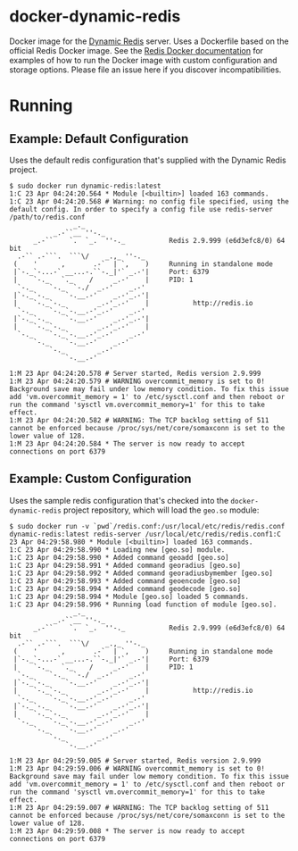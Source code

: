 # docker-dynamic-redis
Docker image for the [Dynamic Redis](https://matt.sh/dynamic-redis) server.  Uses a Dockerfile based on the official Redis Docker image.  See the [Redis Docker documentation](https://github.com/docker-library/docs/tree/master/redis) for examples of how to run the Docker image with custom configuration and storage options.  Please file an issue here if you discover incompatibilities.

# Running
## Example: Default Configuration
Uses the default redis configuration that's supplied with the Dynamic Redis project.

```shell
$ sudo docker run dynamic-redis:latest
1:C 23 Apr 04:24:20.564 * Module [<builtin>] loaded 163 commands.
1:C 23 Apr 04:24:20.568 # Warning: no config file specified, using the default config. In order to specify a config file use redis-server /path/to/redis.conf
                _._
           _.-``__ ''-._
      _.-``    `.  `_.  ''-._           Redis 2.9.999 (e6d3efc8/0) 64 bit
  .-`` .-```.  ```\/    _.,_ ''-._
 (    '      ,       .-`  | `,    )     Running in standalone mode
 |`-._`-...-` __...-.``-._|'` _.-'|     Port: 6379
 |    `-._   `._    /     _.-'    |     PID: 1
  `-._    `-._  `-./  _.-'    _.-'
 |`-._`-._    `-.__.-'    _.-'_.-'|
 |    `-._`-._        _.-'_.-'    |           http://redis.io
  `-._    `-._`-.__.-'_.-'    _.-'
 |`-._`-._    `-.__.-'    _.-'_.-'|
 |    `-._`-._        _.-'_.-'    |
  `-._    `-._`-.__.-'_.-'    _.-'
      `-._    `-.__.-'    _.-'
          `-._        _.-'
              `-.__.-'

1:M 23 Apr 04:24:20.578 # Server started, Redis version 2.9.999
1:M 23 Apr 04:24:20.579 # WARNING overcommit_memory is set to 0! Background save may fail under low memory condition. To fix this issue add 'vm.overcommit_memory = 1' to /etc/sysctl.conf and then reboot or run the command 'sysctl vm.overcommit_memory=1' for this to take effect.
1:M 23 Apr 04:24:20.582 # WARNING: The TCP backlog setting of 511 cannot be enforced because /proc/sys/net/core/somaxconn is set to the lower value of 128.
1:M 23 Apr 04:24:20.584 * The server is now ready to accept connections on port 6379
```

## Example: Custom Configuration
Uses the sample redis configuration that's checked into the ```docker-dynamic-redis``` project repository, which will load the ```geo.so``` module:

```shell
$ sudo docker run -v `pwd`/redis.conf:/usr/local/etc/redis/redis.conf dynamic-redis:latest redis-server /usr/local/etc/redis/redis.conf1:C 23 Apr 04:29:58.980 * Module [<builtin>] loaded 163 commands.
1:C 23 Apr 04:29:58.990 * Loading new [geo.so] module.
1:C 23 Apr 04:29:58.990 * Added command geoadd [geo.so]
1:C 23 Apr 04:29:58.991 * Added command georadius [geo.so]
1:C 23 Apr 04:29:58.992 * Added command georadiusbymember [geo.so]
1:C 23 Apr 04:29:58.993 * Added command geoencode [geo.so]
1:C 23 Apr 04:29:58.994 * Added command geodecode [geo.so]
1:C 23 Apr 04:29:58.994 * Module [geo.so] loaded 5 commands.
1:C 23 Apr 04:29:58.996 * Running load function of module [geo.so].
                _._
           _.-``__ ''-._
      _.-``    `.  `_.  ''-._           Redis 2.9.999 (e6d3efc8/0) 64 bit
  .-`` .-```.  ```\/    _.,_ ''-._
 (    '      ,       .-`  | `,    )     Running in standalone mode
 |`-._`-...-` __...-.``-._|'` _.-'|     Port: 6379
 |    `-._   `._    /     _.-'    |     PID: 1
  `-._    `-._  `-./  _.-'    _.-'
 |`-._`-._    `-.__.-'    _.-'_.-'|
 |    `-._`-._        _.-'_.-'    |           http://redis.io
  `-._    `-._`-.__.-'_.-'    _.-'
 |`-._`-._    `-.__.-'    _.-'_.-'|
 |    `-._`-._        _.-'_.-'    |
  `-._    `-._`-.__.-'_.-'    _.-'
      `-._    `-.__.-'    _.-'
          `-._        _.-'
              `-.__.-'

1:M 23 Apr 04:29:59.005 # Server started, Redis version 2.9.999
1:M 23 Apr 04:29:59.006 # WARNING overcommit_memory is set to 0! Background save may fail under low memory condition. To fix this issue add 'vm.overcommit_memory = 1' to /etc/sysctl.conf and then reboot or run the command 'sysctl vm.overcommit_memory=1' for this to take effect.
1:M 23 Apr 04:29:59.007 # WARNING: The TCP backlog setting of 511 cannot be enforced because /proc/sys/net/core/somaxconn is set to the lower value of 128.
1:M 23 Apr 04:29:59.008 * The server is now ready to accept connections on port 6379
```
